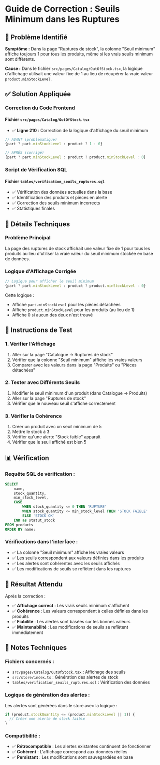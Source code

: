 # Guide de Correction : Seuils Minimum dans les Ruptures

## 🚨 Problème Identifié

**Symptôme :** Dans la page "Ruptures de stock", la colonne "Seuil minimum" affiche toujours 1 pour tous les produits, même si les vrais seuils minimum sont différents.

**Cause :** Dans le fichier `src/pages/Catalog/OutOfStock.tsx`, la logique d'affichage utilisait une valeur fixe de 1 au lieu de récupérer la vraie valeur `product.minStockLevel`.

## ✅ Solution Appliquée

### **Correction du Code Frontend**

#### Fichier `src/pages/Catalog/OutOfStock.tsx`
- ✅ **Ligne 210** : Correction de la logique d'affichage du seuil minimum

```typescript
// AVANT (problématique)
{part ? part.minStockLevel : product ? 1 : 0}

// APRÈS (corrigé)
{part ? part.minStockLevel : product ? product.minStockLevel : 0}
```

### **Script de Vérification SQL**

#### Fichier `tables/verification_seuils_ruptures.sql`
- ✅ Vérification des données actuelles dans la base
- ✅ Identification des produits et pièces en alerte
- ✅ Correction des seuils minimum incorrects
- ✅ Statistiques finales

## 🔧 Détails Techniques

### **Problème Principal**
La page des ruptures de stock affichait une valeur fixe de 1 pour tous les produits au lieu d'utiliser la vraie valeur du seuil minimum stockée en base de données.

### **Logique d'Affichage Corrigée**
```typescript
// Logique pour afficher le seuil minimum
{part ? part.minStockLevel : product ? product.minStockLevel : 0}
```

Cette logique :
- Affiche `part.minStockLevel` pour les pièces détachées
- Affiche `product.minStockLevel` pour les produits (au lieu de 1)
- Affiche 0 si aucun des deux n'est trouvé

## 🚀 Instructions de Test

### 1. **Vérifier l'Affichage**
1. Aller sur la page "Catalogue → Ruptures de stock"
2. Vérifier que la colonne "Seuil minimum" affiche les vraies valeurs
3. Comparer avec les valeurs dans la page "Produits" ou "Pièces détachées"

### 2. **Tester avec Différents Seuils**
1. Modifier le seuil minimum d'un produit (dans Catalogue → Produits)
2. Aller sur la page "Ruptures de stock"
3. Vérifier que le nouveau seuil s'affiche correctement

### 3. **Vérifier la Cohérence**
1. Créer un produit avec un seuil minimum de 5
2. Mettre le stock à 3
3. Vérifier qu'une alerte "Stock faible" apparaît
4. Vérifier que le seuil affiché est bien 5

## 📊 Vérification

### **Requête SQL de vérification :**
```sql
SELECT 
    name,
    stock_quantity,
    min_stock_level,
    CASE 
        WHEN stock_quantity <= 0 THEN 'RUPTURE'
        WHEN stock_quantity <= min_stock_level THEN 'STOCK FAIBLE'
        ELSE 'STOCK OK'
    END as statut_stock
FROM products 
ORDER BY name;
```

### **Vérifications dans l'interface :**
- ✅ La colonne "Seuil minimum" affiche les vraies valeurs
- ✅ Les seuils correspondent aux valeurs définies dans les produits
- ✅ Les alertes sont cohérentes avec les seuils affichés
- ✅ Les modifications de seuils se reflètent dans les ruptures

## 🎯 Résultat Attendu

Après la correction :
- ✅ **Affichage correct** : Les vrais seuils minimum s'affichent
- ✅ **Cohérence** : Les valeurs correspondent à celles définies dans les produits
- ✅ **Fiabilité** : Les alertes sont basées sur les bonnes valeurs
- ✅ **Maintenabilité** : Les modifications de seuils se reflètent immédiatement

## 📝 Notes Techniques

### **Fichiers concernés :**
- `src/pages/Catalog/OutOfStock.tsx` : Affichage des seuils
- `src/store/index.ts` : Génération des alertes de stock
- `tables/verification_seuils_ruptures.sql` : Vérification des données

### **Logique de génération des alertes :**
Les alertes sont générées dans le store avec la logique :
```typescript
if (product.stockQuantity <= (product.minStockLevel || 1)) {
  // Créer une alerte de stock faible
}
```

### **Compatibilité :**
- ✅ **Rétrocompatible** : Les alertes existantes continuent de fonctionner
- ✅ **Cohérent** : L'affichage correspond aux données réelles
- ✅ **Persistant** : Les modifications sont sauvegardées en base
